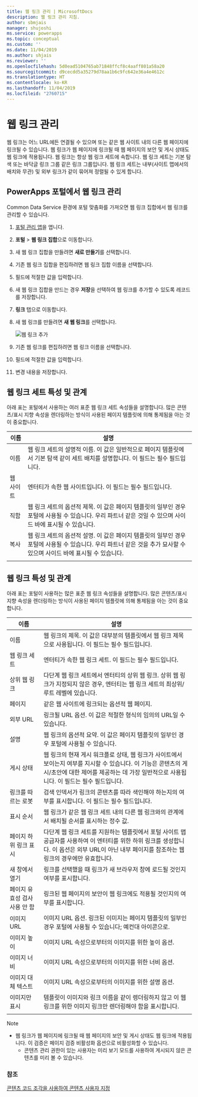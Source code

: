```yaml
---
title: 웹 링크 관리 | MicrosoftDocs
description: 웹 링크 관리 지침.
author: sbmjais
manager: shujoshi
ms.service: powerapps
ms.topic: conceptual
ms.custom: ''
ms.date: 11/04/2019
ms.author: shjais
ms.reviewer: ''
ms.openlocfilehash: 5d0ead5104765ab71848ffcf8c4aaff801a58a20
ms.sourcegitcommit: d9cecdd5a35279d78aa1b6c9fc642e36a4e4612c
ms.translationtype: HT
ms.contentlocale: ko-KR
ms.lasthandoff: 11/04/2019
ms.locfileid: "2760715"
---
```

# <a name="manage-web-links"></a>웹 링크 관리

웹 링크는 어느 URL에든 연결될 수 있으며 또는 같은 웹 사이트 내의 다른 웹 페이지에 링크될 수 있습니다. 웹 링크가 웹 페이지에 링크될 때 웹 페이지의 보안 및 게시 상태도 웹 링크에 적용됩니다. 웹 링크는 항상 웹 링크 세트에 속합니다. 웹 링크 세트는 기본 탐색 또는 바닥글 링크 그룹 같은 링크 그룹입니다. 웹 링크 세트는 내부(사이트 맵에서의 배치와 무관) 및 외부 링크가 같이 묶어져 정렬될 수 있게 합니다.

## <a name="manage-web-links-in-powerapps-portals"></a>PowerApps 포털에서 웹 링크 관리

Common Data Service 환경에 포털 맞춤화를 가져오면 웹 링크 집합에서 웹 링크를 관리할 수 있습니다.

1. [포털 관리 앱](configure-portal.md)을 엽니다.

2. **포털** > **웹 링크 집합**으로 이동합니다.

3. 새 웹 링크 집합을 만들려면 **새로 만들기**를 선택합니다.

4. 기존 웹 링크 집합을 편집하려면 웹 링크 집합 이름을 선택합니다.

5. 필드에 적절한 값을 입력합니다.

6. 새 웹 링크 집합을 만드는 경우 **저장**을 선택하여 웹 링크를 추가할 수 있도록 레코드를 저장합니다.

7. **링크** 탭으로 이동합니다.

8. 새 웹 링크를 만들려면 **새 웹 링크**를 선택합니다.

    ![웹 링크 추가](../media/add-web-link.png "웹 링크 추가")

9. 기존 웹 링크를 편집하려면 웹 링크 이름을 선택합니다.

9. 필드에 적절한 값을 입력합니다.

6. 변경 내용을 저장합니다.

## <a name="web-link-set-attributes-and-relationships"></a>웹 링크 세트 특성 및 관계

아래 표는 포털에서 사용하는 여러 표준 웹 링크 세트 속성들을 설명합니다. 많은 콘텐츠/표시 지향 속성을 렌더링하는 방식이 사용된 페이지 템플릿에 의해 통제됨을 아는 것이 중요합니다.

| 이름    | 설명                                                                                                                                                                                  |
|---------|----------------------------------------------------------------------------------------------------------------------------------------------------------------------------------------------|
| 이름    | 웹 링크 세트의 설명적 이름. 이 값은 일반적으로 페이지 템플릿에서 기본 탐색 같이 세트 배치를 설명합니다. 이 필드는 필수 필드입니다.                   |
| 웹 사이트 | 엔터티가 속한 웹 사이트입니다. 이 필드는 필수 필드입니다.                                                                                                                             |
| 직함   | 웹 링크 세트의 옵션적 제목. 이 값은 페이지 템플릿의 일부인 경우 포털에 사용될 수 있습니다. 우리 파트너 같은 것일 수 있으며 사이드 바에 표시될 수 있습니다.    |
| 복사    | 웹 링크 세트의 옵션적 설명. 이 값은 페이지 템플릿의 일부인 경우 포털에 사용될 수 있습니다. 우리 파트너 같은 것을 추가 묘사할 수 있으며 사이드 바에 표시될 수 있습니다. |
||

## <a name="web-link-attributes-and-relationships"></a>웹 링크 특성 및 관계

아래 표는 포털이 사용하는 많은 표준 웹 링크 속성들을 설명합니다. 많은 콘텐츠/표시 지향 속성을 렌더링하는 방식이 사용된 페이지 템플릿에 의해 통제됨을 아는 것이 중요합니다.


|           이름           |                                                                                                               설명                                                                                                               |
|--------------------------|-----------------------------------------------------------------------------------------------------------------------------------------------------------------------------------------------------------------------------------------|
|           이름           |                                                          웹 링크의 제목. 이 값은 대부분의 템플릿에서 웹 링크 제목으로 사용됩니다. 이 필드는 필수 필드입니다.                                                           |
|       웹 링크 세트       |                                                                                  엔터티가 속한 웹 링크 세트. 이 필드는 필수 필드입니다.                                                                                  |
|     상위 웹 링크      |                                      다단계 웹 링크 세트에서 엔터티의 상위 웹 링크. 상위 웹 링크가 지정되지 않은 경우, 엔터티는 웹 링크 세트의 최상위/루트 레벨에 있습니다.                                      |
|           페이지           |                                                                                          같은 웹 사이트에 링크되는 옵션적 웹 페이지.                                                                                          |
|        외부 URL      |                                                                                링크될 URL 옵션. 이 값은 적절한 형식의 임의의 URL일 수 있습니다.                                                                                |
|       설명        |                                                              웹 링크의 옵션적 요약. 이 값은 페이지 템플릿의 일부인 경우 포털에 사용될 수 있습니다.                                                              |
|     게시 상태     | 웹 링크의 현재 게시 워크플로 상태, 웹 링크가 사이트에서 보이는지 여부를 지시할 수 있습니다. 이 기능은 콘텐츠의 게시/초안에 대한 제어를 제공하는 데 가장 일반적으로 사용됩니다. 이 필드는 필수 필드입니다. |
|    링크를 따르는 로봇    |                                                           검색 인덱서가 링크의 콘텐츠를 따라 색인해야 하는지의 여부를 표시합니다. 이 필드는 필수 필드입니다.                                                            |
|      표시 순서       |                                                  웹 링크가 같은 웹 링크 세트 내의 다른 웹 링크와의 관계에서 배치될 순서를 표시하는 정수 값.                                                  |
| 페이지 하위 링크 표시 |  다단계 웹 링크 세트를 지원하는 템플릿에서 포털 사이트 맵 공급자를 사용하여 이 엔터티를 위한 하위 링크를 생성합니다. 이 옵션은 외부 URL이 아닌 내부 페이지를 참조하는 웹 링크의 경우에만 유효합니다.  |
|    새 창에서 열기    |                                                                            링크를 선택했을 때 링크가 새 브라우저 창에 로드될 것인지 여부를 표시합니다.                                                                             |
| 페이지 유효성 검사 사용 안 함  |                                                                       링크된 웹 페이지의 보안이 웹 링크에도 적용될 것인지의 여부를 표시합니다.                                                                       |
|        이미지 URL         |                                                   이미지 URL 옵션. 링크된 이미지는 페이지 템플릿의 일부인 경우 포털에 사용될 수 있습니다; 예컨대 아이콘으로.                                                   |
|       이미지 높이       |                                                                                      이미지 URL 속성으로부터의 이미지를 위한 높이 옵션.                                                                                      |
|       이미지 너비        |                                                                                      이미지 URL 속성으로부터의 이미지를 위한 너비 옵션.                                                                                       |
|      이미지 대체 텍스트      |                                                                                   이미지 URL 속성으로부터의 이미지를 위한 설명 옵션.                                                                                    |
|    이미지만 표시    |                                                   템플릿이 이미지와 링크 이름을 같이 렝더링하지 않고 이 웹 링크를 위한 이미지 링크만 렌더링해야 함을 표시합니다.                                                    |
|                          |                                                                                                                                                                                                                                         |

> [!Note]
> - 웹 링크가 웹 페이지에 링크될 때 웹 페이지의 보안 및 게시 상태도 웹 링크에 적용됩니다. 이 검증은 페이지 검증 비활성화 옵션으로 비활성화할 수 있습니다. 
>   - 콘텐츠 관리 권한이 있는 사용자는 미리 보기 모드를 사용하여 게시되지 않은 콘텐츠를 미리 볼 수 있습니다.

### <a name="see-also"></a>참조

[콘텐츠 코드 조각을 사용하여 콘텐츠 사용자 지정](customize-content-snippets.md)
